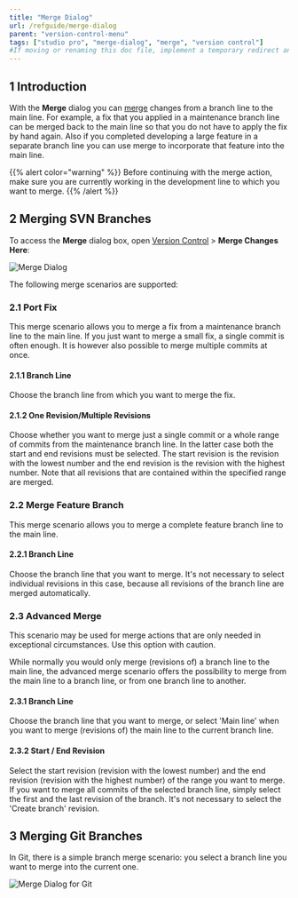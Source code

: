 ```yaml
---
title: "Merge Dialog"
url: /refguide/merge-dialog
parent: "version-control-menu"
tags: ["studio pro", "merge-dialog", "merge", "version control"]
#If moving or renaming this doc file, implement a temporary redirect and let the respective team know they should update the URL in the product. See Mapping to Products for more details.
---
```


## 1 Introduction

With the **Merge** dialog you can [merge](version-control#merge) changes from a branch line to the main line. For example, a fix that you applied in a maintenance branch line can be merged back to the main line so that you do not have to apply the fix by hand again. Also if you completed developing a large feature in a separate branch line you can use merge to incorporate that feature into the main line.

{{% alert color="warning" %}}
Before continuing with the merge action, make sure you are currently working in the development line to which you want to merge.
{{% /alert %}} 

## 2 Merging SVN Branches

To access the **Merge** dialog box, open [Version Control](version-control-menu) > **Merge Changes Here**:

![Merge Dialog](/attachments/refguide/modeling/menus/version-control-menu/merge-dialog/merge-dialog.png)

The following merge scenarios are supported:

### 2.1 Port Fix

This merge scenario allows you to merge a fix from a maintenance branch line to the main line. If you just want to merge a small fix, a single commit is often enough. It is however also possible to merge multiple commits at once.

#### 2.1.1 Branch Line

Choose the branch line from which you want to merge the fix.

#### 2.1.2 One Revision/Multiple Revisions

Choose whether you want to merge just a single commit or a whole range of commits from the maintenance branch line. In the latter case both the start and end revisions must be selected. The start revision is the revision with the lowest number and the end revision is the revision with the highest number. Note that all revisions that are contained within the specified range are merged.

### 2.2 Merge Feature Branch

This merge scenario allows you to merge a complete feature branch line to the main line.

#### 2.2.1 Branch Line

Choose the branch line that you want to merge. It's not necessary to select individual revisions in this case, because all revisions of the branch line are merged automatically.

### 2.3 Advanced Merge

This scenario may be used for merge actions that are only needed in exceptional circumstances. Use this option with caution.

While normally you would only merge (revisions of) a branch line to the main line, the advanced merge scenario offers the possibility to merge from the main line to a branch line, or from one branch line to another.

#### 2.3.1 Branch Line

Choose the branch line that you want to merge, or select 'Main line' when you want to merge (revisions of) the main line to the current branch line.

#### 2.3.2 Start / End Revision

Select the start revision (revision with the lowest number) and the end revision (revision with the highest number) of the range you want to merge. If you want to merge all commits of the selected branch line, simply select the first and the last revision of the branch. It's not necessary to select the 'Create branch' revision.

## 3 Merging Git Branches

In Git, there is a simple branch merge scenario: you select a branch line you want to merge into the current one.

![Merge Dialog for Git](/attachments/refguide/modeling/menus/version-control-menu/merge-dialog/merge-dialog-git.png)

